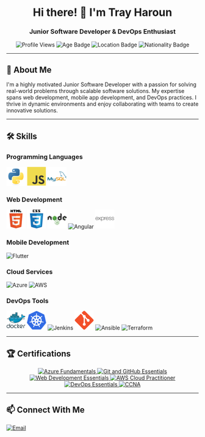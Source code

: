 <h1 align="center">Hi there! 👋 I'm Tray Haroun</h1>
<h3 align="center">Junior Software Developer & DevOps Enthusiast</h3>

<p align="center">
  <img src="https://komarev.com/ghpvc/?username=haroun2021&label=Profile%20views&color=0e75b6&style=flat" alt="Profile Views" />
  <img src="https://img.shields.io/badge/Age-24-blue" alt="Age Badge" />
  <img src="https://img.shields.io/badge/Location-Mahdia%2C%20Tunisia-blue" alt="Location Badge" />
  <img src="https://img.shields.io/badge/Nationality-Tunisian-red" alt="Nationality Badge" />
</p>

---

## 🌟 About Me
I'm a highly motivated Junior Software Developer with a passion for solving real-world problems through scalable software solutions. My expertise spans web development, mobile app development, and DevOps practices. I thrive in dynamic environments and enjoy collaborating with teams to create innovative solutions.

---

## 🛠️ Skills

### Programming Languages
<p>
  <img src="https://raw.githubusercontent.com/devicons/devicon/master/icons/python/python-original.svg" alt="Python" width="50" height="50"/>
  <img src="https://raw.githubusercontent.com/devicons/devicon/master/icons/javascript/javascript-original.svg" alt="JavaScript" width="50" height="50"/>
  <img src="https://raw.githubusercontent.com/devicons/devicon/master/icons/mysql/mysql-original-wordmark.svg" alt="SQL" width="50" height="50"/>
</p>

### Web Development
<p>
  <img src="https://raw.githubusercontent.com/devicons/devicon/master/icons/html5/html5-original-wordmark.svg" alt="HTML" width="50" height="50"/>
  <img src="https://raw.githubusercontent.com/devicons/devicon/master/icons/css3/css3-original-wordmark.svg" alt="CSS" width="50" height="50"/>
  <img src="https://raw.githubusercontent.com/devicons/devicon/master/icons/nodejs/nodejs-original-wordmark.svg" alt="Node.js" width="50" height="50"/>
  <img src="https://angular.io/assets/images/logos/angular/angular.svg" alt="Angular" width="50" height="50"/>
  <img src="https://raw.githubusercontent.com/devicons/devicon/master/icons/express/express-original-wordmark.svg" alt="Express.js" width="50" height="50"/>
</p>

### Mobile Development
<p>
  <img src="https://www.vectorlogo.zone/logos/flutterio/flutterio-icon.svg" alt="Flutter" width="50" height="50"/>
</p>

### Cloud Services
<p>
  <img src="https://www.vectorlogo.zone/logos/microsoft_azure/microsoft_azure-icon.svg" alt="Azure" width="50" height="50"/>
  <img src="https://www.vectorlogo.zone/logos/amazon_aws/amazon_aws-icon.svg" alt="AWS" width="50" height="50"/>
</p>

### DevOps Tools
<p>
  <img src="https://raw.githubusercontent.com/devicons/devicon/master/icons/docker/docker-original-wordmark.svg" alt="Docker" width="50" height="50"/>
  <img src="https://raw.githubusercontent.com/devicons/devicon/master/icons/kubernetes/kubernetes-plain.svg" alt="Kubernetes" width="50" height="50"/>
  <img src="https://www.vectorlogo.zone/logos/jenkins/jenkins-icon.svg" alt="Jenkins" width="50" height="50"/>
  <img src="https://raw.githubusercontent.com/devicons/devicon/master/icons/git/git-original.svg" alt="Git" width="50" height="50"/>
  <img src="https://www.vectorlogo.zone/logos/ansible/ansible-icon.svg" alt="Ansible" width="50" height="50"/>
  <img src="https://www.vectorlogo.zone/logos/terraformio/terraformio-icon.svg" alt="Terraform" width="50" height="50"/>
</p>

---

## 🏆 Certifications
<p align="center">
  <a href="https://www.credly.com/badges/b5a7d2fe-9bbf-48b5-aafd-3c8883a7af2f/public_url" target="_blank">
    <img src="https://images.credly.com/size/340x340/images/4136ced8-75d0-42df-b0a7-244ccaea0a7e/image.png" alt="Azure Fundamentals" width="150" />
  </a>
  <a href="https://www.credly.com/badges/ae7b2dd7-d0ce-4f30-885d-8301ce58dac7/public_url" target="_blank">
    <img src="https://images.credly.com/size/340x340/images/1d857b6c-5088-42e1-9e12-cd5667bc5d8b/image.png" alt="Git and GitHub Essentials" width="150" />
  </a>
  <a href="https://www.credly.com/badges/2c3090bc-b157-46c9-b79c-973a6df952ff/public_url" target="_blank">
    <img src="https://images.credly.com/size/340x340/images/d146a57d-11e4-4cf3-ae57-b2a7c372d91b/image.png" alt="Web Development Essentials" width="150" />
  </a>
  <a href="https://www.credly.com/badges/6468b57d-17d7-43da-ae1e-750dbb9ecc08/public_url" target="_blank">
    <img src="https://images.credly.com/size/340x340/images/684d3b6e-e9b1-4fa4-94e3-8a2d15799e92/image.png" alt="AWS Cloud Practitioner" width="150" />
  </a>
  <a href="https://www.credly.com/badges/1b97c21a-9589-4622-8f6e-2c1937b98188/public_url" target="_blank">
    <img src="https://images.credly.com/size/340x340/images/cd9c0953-3a4c-4c3e-b8b3-bbc1dcf8784c/image.png" alt="DevOps Essentials" width="150" />
  </a>
  <a href="https://www.credly.com/badges/d779557b-0ffe-4810-ba6c-e6d419087378/public_url" target="_blank">
    <img src="https://images.credly.com/size/340x340/images/edc8a178-e638-4b99-b9ca-e9d1df38b5a1/image.png" alt="CCNA" width="150" />
  </a>
</p>

---

## 📫 Connect With Me
<p>
  <a href="mailto:harountray33@gmail.com">
    <img src="https://cdn-icons-png.flaticon.com/512/732/732200.png" alt="Email" width="40" />
  </a>
  <a href="https://www.linkedin.com/in/tray-haroun-4627a51b9" target="_blank">
    <img src="https:
